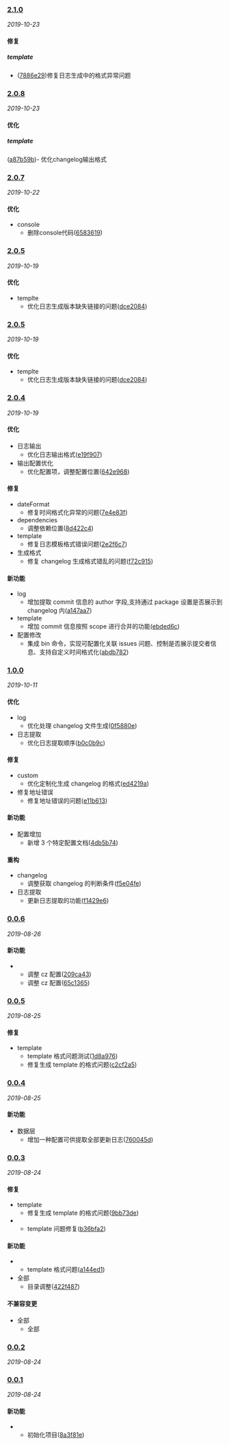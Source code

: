### [2.1.0](https://github.com/WenHaoHuang/changelog-sn/compare/v2.0.8...v2.1.0)

_2019-10-23_

#### 修复

##### template
- ([7886e29](https://github.com/WenHaoHuang/changelog-sn/commit/7886e29))修复日志生成中的格式异常问题

### [2.0.8](https://github.com/WenHaoHuang/changelog-sn/compare/v2.0.7...v2.0.8)

_2019-10-23_

#### 优化

##### template
([a87b59b](https://github.com/WenHaoHuang/changelog-sn/commit/a87b59b))- 优化changelog输出格式

### [2.0.7](https://github.com/WenHaoHuang/changelog-sn/compare/v2.0.6...v2.0.7)

_2019-10-22_

#### 优化

- console
  - 删除console代码([6583619](https://github.com/WenHaoHuang/changelog-sn/commit/6583619))

### [2.0.5](https://github.com/WenHaoHuang/changelog-sn/compare/v2.0.4...v2.0.5)

_2019-10-19_

#### 优化

- templte
  - 优化日志生成版本缺失链接的问题([dce2084](https://github.com/WenHaoHuang/changelog-sn/commit/dce2084))

### [2.0.5](https://github.com/WenHaoHuang/changelog-sn/compare/v2.0.4...v2.0.5)

_2019-10-19_

#### 优化

- templte
  - 优化日志生成版本缺失链接的问题([dce2084](https://github.com/WenHaoHuang/changelog-sn/commit/dce2084))

### [2.0.4](https://github.com/WenHaoHuang/changelog-sn/compare/v1.0.0...v2.0.4)

_2019-10-19_

#### 优化

- 日志输出
  - 优化日志输出格式([e19f907](https://github.com/WenHaoHuang/changelog-sn/commit/e19f907))
- 输出配置优化
  - 优化配置项，调整配置位置([642e968](https://github.com/WenHaoHuang/changelog-sn/commit/642e968))

#### 修复

- dateFormat
  - 修复时间格式化异常的问题([7e4e83f](https://github.com/WenHaoHuang/changelog-sn/commit/7e4e83f))
- dependencies
  - 调整依赖位置([8d422c4](https://github.com/WenHaoHuang/changelog-sn/commit/8d422c4))
- template
  - 修复日志模板格式错误问题([2e2f6c7](https://github.com/WenHaoHuang/changelog-sn/commit/2e2f6c7))
- 生成格式
  - 修复 changelog 生成格式错乱的问题([f72c915](https://github.com/WenHaoHuang/changelog-sn/commit/f72c915))

#### 新功能

- log
  - 增加提取 commit 信息的 author 字段,支持通过 package 设置是否展示到 changelog 内([a147aa7](https://github.com/WenHaoHuang/changelog-sn/commit/a147aa7))
- template
  - 增加 commit 信息按照 scope 进行合并的功能([ebded6c](https://github.com/WenHaoHuang/changelog-sn/commit/ebded6c))
- 配置修改
  - 集成 bin 命令，实现可配置化关联 issues 问题、控制是否展示提交者信息、支持自定义时间格式化([abdb782](https://github.com/WenHaoHuang/changelog-sn/commit/abdb782))

### [1.0.0](https://github.com/WenHaoHuang/changelog-sn/compare/v0.0.6...v1.0.0)

_2019-10-11_

#### 优化

- log
  - 优化处理 changelog 文件生成([0f5880e](https://github.com/WenHaoHuang/changelog-sn/commit/0f5880e))
- 日志提取
  - 优化日志提取顺序([b0c0b9c](https://github.com/WenHaoHuang/changelog-sn/commit/b0c0b9c))

#### 修复

- custom
  - 优化定制化生成 changelog 的格式([ed4219a](https://github.com/WenHaoHuang/changelog-sn/commit/ed4219a))
- 修复地址错误
  - 修复地址错误的问题([e11b613](https://github.com/WenHaoHuang/changelog-sn/commit/e11b613))

#### 新功能

- 配置增加
  - 新增 3 个特定配置文档([4db5b74](https://github.com/WenHaoHuang/changelog-sn/commit/4db5b74))

#### 重构

- changelog
  - 调整获取 changelog 的判断条件([f5e04fe](https://github.com/WenHaoHuang/changelog-sn/commit/f5e04fe))
- 日志提取
  - 更新日志提取的功能([f1429e6](https://github.com/WenHaoHuang/changelog-sn/commit/f1429e6))

### [0.0.6](https://github.com/WenHaoHuang/changelog-sn/compare/v0.0.5...v0.0.6)

_2019-08-26_

#### 新功能

- - 调整 cz 配置([209ca43](https://github.com/WenHaoHuang/changelog-sn/commit/209ca43))
  - 调整 cz 配置([65c1365](https://github.com/WenHaoHuang/changelog-sn/commit/65c1365))

### [0.0.5](https://github.com/WenHaoHuang/changelog-sn/compare/v0.0.4...v0.0.5)

_2019-08-25_

#### 修复

- template
  - template 格式问题测试([1d8a976](https://github.com/WenHaoHuang/changelog-sn/commit/1d8a976))
  - 修复生成 template 的格式问题([c2cf2a5](https://github.com/WenHaoHuang/changelog-sn/commit/c2cf2a5))

### [0.0.4](https://github.com/WenHaoHuang/changelog-sn/compare/v0.0.3...v0.0.4)

_2019-08-25_

#### 新功能

- 数据层
  - 增加一种配置可供提取全部更新日志([760045d](https://github.com/WenHaoHuang/changelog-sn/commit/760045d))

### [0.0.3](https://github.com/WenHaoHuang/changelog-sn/compare/v0.0.2...v0.0.3)

_2019-08-24_

#### 修复

- template
  - 修复生成 template 的格式问题([9bb73de](https://github.com/WenHaoHuang/changelog-sn/commit/9bb73de))
- - template 问题修复([b36bfa2](https://github.com/WenHaoHuang/changelog-sn/commit/b36bfa2))

#### 新功能

- - template 格式问题([a144ed1](https://github.com/WenHaoHuang/changelog-sn/commit/a144ed1))
- 全部
  - 目录调整([422f487](https://github.com/WenHaoHuang/changelog-sn/commit/422f487))

#### 不兼容变更

- 全部
  - 全部

### [0.0.2](https://github.com/WenHaoHuang/changelog-sn/compare/v0.0.1...v0.0.2)

_2019-08-24_

### [0.0.1](https://github.com/WenHaoHuang/changelog-sn/compare/8a3f81e...v0.0.1)

_2019-08-24_

#### 新功能

- - 初始化项目([8a3f81e](https://github.com/WenHaoHuang/changelog-sn/commit/8a3f81e))
